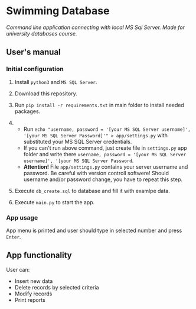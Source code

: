 # Swimming Database

*Command line application connecting with local MS Sql Server. Made for university databases course.*

## User's manual

### Initial configuration

1. Install `python3` and `MS SQL Server`.
2. Download this repository.
3. Run `pip install -r requirements.txt` in main folder to install needed packages.
4. * Run `echo "username, password = '[your MS SQL Server username]', '[your MS SQL Server Password]'" > app/settings.py` with substituted your MS SQL Server credentials.
   * If you can't run above command, just create file in `settings.py` app folder and write there `username, password = '[your MS SQL Server username]', '[your MS SQL Server Password`.
   * **Attention!**
File `app/settings.py` contains your server username and password. Be careful with version controll softwere! Should username and/or password change, you have to repeat this step.

5. Execute `db_create.sql` to database and fill it with examlpe data.
6. Execute `main.py` to start the app.

### App usage

App menu is printed and user should type in selected number and press `Enter`.

## App functionality

User can:

* Insert new data
* Delete records by selected criteria
* Modify records
* Print reports
